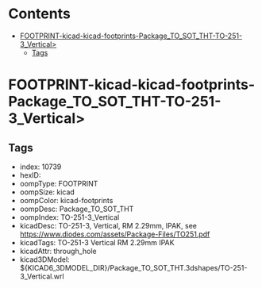 



Contents
========

* [FOOTPRINT-kicad-kicad-footprints-Package_TO_SOT_THT-TO-251-3_Vertical>](#footprint-kicad-kicad-footprints-package_to_sot_tht-to-251-3_vertical)
	* [Tags](#tags)

# FOOTPRINT-kicad-kicad-footprints-Package_TO_SOT_THT-TO-251-3_Vertical>

## Tags

- index: 10739
- hexID: 
- oompType: FOOTPRINT
- oompSize: kicad
- oompColor: kicad-footprints
- oompDesc: Package_TO_SOT_THT
- oompIndex: TO-251-3_Vertical
- kicadDesc: TO-251-3, Vertical, RM 2.29mm, IPAK, see https://www.diodes.com/assets/Package-Files/TO251.pdf
- kicadTags: TO-251-3 Vertical RM 2.29mm IPAK
- kicadAttr: through_hole
- kicad3DModel: ${KICAD6_3DMODEL_DIR}/Package_TO_SOT_THT.3dshapes/TO-251-3_Vertical.wrl
